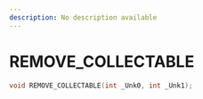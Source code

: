 ```yaml
---
description: No description available 
---
```


# REMOVE_COLLECTABLE

```cpp
void REMOVE_COLLECTABLE(int _Unk0, int _Unk1);
```